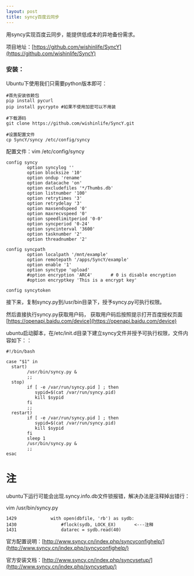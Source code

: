 ```yaml
---
layout: post
title: syncy百度云同步
---
```


用syncy实现百度云同步，能提供低成本的异地备份需求。

项目地址：[https://github.com/wishinlife/SyncY](https://github.com/wishinlife/SyncY)

### 安装：

Ubuntu下使用我们只需要python版本即可：

	#首先安装依赖包
	pip install pycurl
	pip install pycrypto #如果不使用加密可以不用装

	#下载源码
	git clone https://github.com/wishinlife/SyncY.git
	
	#设置配置文件
	cp SyncY/syncy /etc/config/syncy

配置文件：vim /etc/config/syncy
	
	config syncy
	        option syncylog ''
	        option blocksize '10'
	        option ondup 'rename'
	        option datacache 'on'
	        option excludefiles '*/Thumbs.db'
	        option listnumber '100'
	        option retrytimes '3'
	        option retrydelay '3'
	        option maxsendspeed '0'
	        option maxrecvspeed '0'
	        option speedlimitperiod '0-0'
	        option syncperiod '0-24'
	        option syncinterval '3600'
	        option tasknumber '2'
	        option threadnumber '2'
	
	config syncpath
	        option localpath '/mnt/example'
	        option remotepath '/apps/SyncY/example'
	        option enable '1'
	        option synctype 'upload'
	        #option encryption 'ARC4'       # 0 is disable encryption
	        #option encryptkey 'This is a encrypt key'
	
	config syncytoken



接下来，复制syncy.py到/usr/bin目录下，授予syncy.py可执行权限。

然后直接执行syncy.py获取用户码， 获取用户码后按照提示打开百度授权页面[https://openapi.baidu.com/device](https://openapi.baidu.com/device)

ubuntu启动脚本，在/etc/init.d目录下建立syncy文件并授予可执行权限，文件内容如下：：

	#!/bin/bash
	
	case "$1" in
	  start)
	        /usr/bin/syncy.py &
	        ;;
	  stop)
	        if [ -e /var/run/syncy.pid ] ; then
	           sypid=$(cat /var/run/syncy.pid)
	           kill $sypid
	        fi
	        ;;
	  restart)
	        if [ -e /var/run/syncy.pid ] ; then
	           sypid=$(cat /var/run/syncy.pid)
	           kill $sypid
	        fi
	        sleep 1
	        /usr/bin/syncy.py &
	        ;;
	esac

# 注

ubuntu下运行可能会出现.syncy.info.db文件锁报错，解决办法是注释掉出错行：

vim /usr/bin/syncy.py

	1429             with open(dbfile, 'rb') as sydb:
	1430                 #flock(sydb, LOCK_EX)       <---注释
	1431                 datarec = sydb.read(40)




官方配置说明：[http://www.syncy.cn/index.php/syncyconfighelp/](http://www.syncy.cn/index.php/syncyconfighelp/)

官方安装文档：[http://www.syncy.cn/index.php/syncysetup/](http://www.syncy.cn/index.php/syncysetup/)

